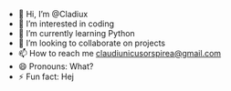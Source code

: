 - 👋 Hi, I’m @Cladiux
- 👀 I’m interested in coding
- 🌱 I’m currently learning Python
- 💞️ I’m looking to collaborate on projects
- 📫 How to reach me claudiunicusorspirea@gmail.com
- 😄 Pronouns: What?
- ⚡ Fun fact: Hej

<!---
Cladiux/Cladiux is a ✨ special ✨ repository because its `README.md` (this file) appears on your GitHub profile.
You can click the Preview link to take a look at your changes.
--->
